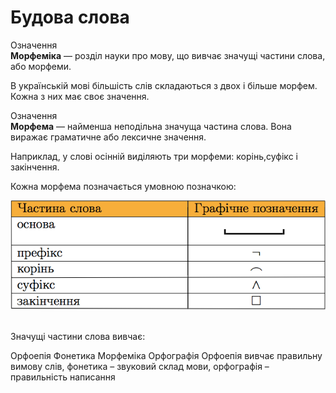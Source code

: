 # Будова слова


<div class="space">
<div class="eoz-wrap">
<span class="eoz">Означення</span>
<div class="eoz-text">
<b>Морфеміка</b> — роздiл науки про мову, що вивчає значущi частини слова, або морфеми.
</div>
</div>
</div>


В українськiй мовi бiльшiсть слiв складаються з двох i бiльше морфем. Кожна з них має своє значення.


<div class="space">
<div class="eoz-wrap">
<span class="eoz">Означення</span>
<div class="eoz-text">
<b>Морфема</b> — найменша неподiльна значуща частина слова. Вона виражає граматичне або лексичне значення.
</div>
</div>
</div>


Наприклад, у словi осiннiй видiляють три морфеми: корiнь,суфiкс i закiнчення.


Кожна морфема позначається умовною позначкою:



<div class="center">
<img src="../pics/4/chast.png" width="600px" class="center"/>
</div>


<br>
<quiz correctLabel="correct" incorrectLabel="incorrect" checkLabel="check">
    <question text="">
        <p>Значущі частини слова вивчає:</p>
        <answer>Орфоепія</answer>
        <answer>Фонетика</answer>
        <answer correct>Морфеміка</answer>
        <answer>Орфографія</answer>
        <explanation>
        Орфоепія вивчає правильну вимову слів, фонетика – звуковий склад мови, орфографія – правильність написання
        </explanation>
    </question>
</quiz>

